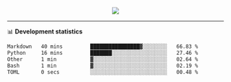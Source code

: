 <h3 align="center">
  <a href="https://github.com/hwalker928">
      <img src="https://github-profile-trophy.vercel.app/?username=hwalker928&no-bg=true&no-frame=true">
  </a>
</h3>


<hr>

📊 **Development statistics**

<!--START_SECTION:waka-->

```txt
Markdown   40 mins         ████████████████▓░░░░░░░░   66.83 %
Python     16 mins         ███████░░░░░░░░░░░░░░░░░░   27.46 %
Other      1 min           ▓░░░░░░░░░░░░░░░░░░░░░░░░   02.64 %
Bash       1 min           ▓░░░░░░░░░░░░░░░░░░░░░░░░   02.19 %
TOML       0 secs          ░░░░░░░░░░░░░░░░░░░░░░░░░   00.48 %
```

<!--END_SECTION:waka-->

